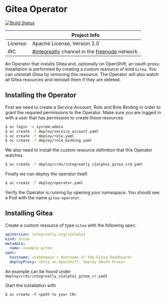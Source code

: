 # Gitea Operator

[![Build Status](https://travis-ci.org/integr8ly/gitea-operator.svg?branch=master)](https://travis-ci.org/integr8ly/gitea-operator)

|                 | Project Info  |
| --------------- | ------------- |
| License:        | Apache License, Version 2.0                      |
| IRC             | [#integreatly](https://webchat.freenode.net/?channels=integreatly) channel in the [freenode](http://freenode.net/) network. |

An Operator that installs Gitea and, optionally on OpenShift, an oauth proxy. Installation is performed by creating a custom resource of kind `Gitea`. You can uninstall Gitea by removing this resource.
The Operator will also watch all Gitea resources and reinstall them if they are deleted.

## Installing the Operator

First we need to create a Service Account, Role and Role Binding in order to grant the required permissions to the Operator. Make sure you are logged in with a user that has permission to create those resources.

```sh
$ oc login -u system:admin
$ oc create -f deploy/service_account.yaml
$ oc create -f deploy/role.yaml
$ oc create -f deploy/role_binding.yaml
```

We also need to install the custom resource definition that this Operator watches.

```sh
$ oc create -f deploy/crds/integreatly_v1alpha1_gitea_crd.yaml
```

Finally we can deploy the operator itself.

```sh
$ oc create -f deploy/operator.yaml
```

Verify the Operator is running by opening your namespace. You should see a Pod with the name `gitea-operator`.

## Installing Gitea

Create a custom resource of type `Gitea` with the following spec:

```yaml
apiVersion: integreatly.org/v1alpha1
kind: Gitea
metadata:
  name: example-gitea
spec:
  hostname: <Subdomain + Hostname of the Gitea Dashboard>
  deployProxy: <Only on OpenShift: deploy OAuth Proxy>
```

An example can be found under `deploy/crds/integreatly_v1alpha1_gitea_cr.yaml`

Start the installation with

```
$ oc create -f <path to your CR>
```
